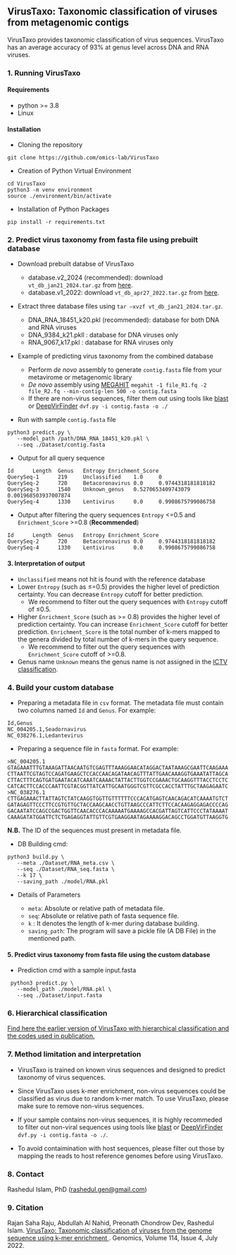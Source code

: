 ## VirusTaxo: Taxonomic classification of viruses from metagenomic contigs

VirusTaxo provides taxonomic classification of virus sequences. VirusTaxo has an average accuracy of 93% at genus level across DNA and RNA viruses.

### 1. Running VirusTaxo 
#### Requirements 
- python >= 3.8
- Linux

#### Installation
 - Cloning the repository
```
git clone https://github.com/omics-lab/VirusTaxo
```
 - Creation of Python Virtual Environment
```
cd VirusTaxo
python3 -m venv environment
source ./environment/bin/activate
```
 - Installation of Python Packages
```
pip install -r requirements.txt
```

### 2. Predict virus taxonomy from fasta file using prebuilt database

- Download prebuilt databse of VirusTaxo 
   - database.v2_2024 (recommended): download `vt_db_jan21_2024.tar.gz` from [here](https://drive.google.com/file/d/1gz0n5oHomWjpT0HXsrqh8hTLqmqiqgJs/view?usp=sharing).
   - database.v1_2022: download `vt_db_apr27_2022.tar.gz` from [here](https://drive.google.com/file/d/1j9rcFi6AMjA7tSqSizAQO7GpZw-brauZ/view?usp=sharing).
- Extract three database files using `tar –xvzf vt_db_jan21_2024.tar.gz`. 
   - DNA_RNA_18451_k20.pkl (recommended): database for both DNA and RNA viruses  
   - DNA_9384_k21.pkll : database for DNA viruses only
   - RNA_9067_k17.pkl : database for RNA viruses only

- Example of predicting virus taxonomy from the combined database 
   - Perform *de novo* assembly to generate `contig.fasta` file from your metavirome or metagenomic library
   - *De novo* assembly using [MEGAHIT](https://academic.oup.com/bioinformatics/article/31/10/1674/177884) `megahit -1 file_R1.fq -2 file_R2.fq --min-contig-len 500 -o contig.fasta`
   - If there are non-virus sequences, filter them out using tools like [blast](https://www.ncbi.nlm.nih.gov/labs/virus/vssi/#/find-data/sequence) or [DeepVirFinder](https://github.com/jessieren/DeepVirFinder) `dvf.py -i contig.fasta -o ./`  

- Run with sample `contig.fasta` file

```
python3 predict.py \
   --model_path /path/DNA_RNA_18451_k20.pkl \
   --seq ./Dataset/contig.fasta
```

- Output for all query sequence

```
Id      Length  Genus   Entropy Enrichment_Score
QuerySeq-1      219     Unclassified    1.0     0
QuerySeq-2      720     Betacoronavirus 0.0     0.9744318181818182
QuerySeq-3      1540    Unknown_genus   0.5270653409743079      0.001968503937007874
QuerySeq-4      1330    Lentivirus      0.0     0.9908675799086758
```

- Output after filtering the query sequences `Entropy` <=0.5 and `Enrichment_Score` >=0.8 (**Recommended**)

```
Id      Length  Genus   Entropy Enrichment_Score
QuerySeq-2      720     Betacoronavirus 0.0     0.9744318181818182
QuerySeq-4      1330    Lentivirus      0.0     0.9908675799086758
```

#### 3. Interpretation of output
- `Unclassified` means not hit is found with the reference database
- Lower `Entropy` (such as ≤=0.5) provides the higher level of prediction certainty. You can decrease `Entropy` cutoff for better prediction. 
   - We recommend to filter out the query sequences with `Entropy` cutoff of ≤0.5. 
- Higher `Enrichment_Score` (such as >= 0.8) provides the higher level of prediction certainty. You can increase `Enrichment_Score` cutoff for better prediction. `Enrichment_Score` is the total number of k-mers mapped to the genera divided by total number of k-mers in the query sequence.
   - We recommend to filter out the query sequences with `Enrichment_Score` cutoff of >=0.8. 
- Genus name `Unknown` means the genus name is not assigned in the [ICTV classification](https://ictv.global/). 


### 4. Build your custom database

- Preparing a metadata file in `csv` format. The metadata file must contain two columns named `Id`  and `Genus`. For example:
```
Id,Genus
NC_004205.1,Seadornavirus
NC_038276.1,Ledantevirus
```

- Preparing a sequence file in `fasta` format. For example:

```
>NC_004205.1
GTAGAAATTTGTAAAGATTAACAATGTCGAGTTTAAAGGAACATAGGACTAATAAAGCGAATTCAAGAAA
CTTAATTCGTAGTCCAGATGAAGCTCCACCAACAGATAACAGTTTATTGAACAAAGGTGAAATATTAGCA
CTTACTTTCAGTGATGAATACATCAAATCAAAACTATTACTTGGTCCGAAACTGCAAGGTTTACCTCCTC
CATCACTTCCACCCAATTCGTACGGTTATCATTGCAATGGGTCGTTCGCCACCTATTTGCTAAGAGAATC
>NC_038276.1
CTTGAGAAACTTATTAGTCTATCAAGGTGGTTGTTTTTTCCCACATGAGTCAACAGACATCAAAATGTCT
GATAGAGTTCCCTTCCGTGTTGCTACCAAGCAACCTGTTAAGCCCATTCTTCCACAAGAGGAGACCCCAG
GACAATATCCAGCCGACTGGTTCAACACCCACAAAAATGAAAAGCCACGATTAGTCATTCCCTATAAAAT
CAAAGATATGGATTCTCTGAGAGGTATTGTTCGTGAAGGAATAGAAAAGGACAGCCTGGATGTTAAGGTG
```

 **N.B.** The ID of the sequences must present in metadata file.


 - DB Building cmd:
```
python3 build.py \
   --meta ./Dataset/RNA_meta.csv \
   --seq ./Dataset/RNA_seq.fasta \
   --k 17 \
   --saving_path ./model/RNA.pkl
```

 - Details of Parameters 
  
   - `meta`: Absolute or relative path of metadata file.
   - `seq`: Absolute or relative path of fasta sequence file.
   - `k` : It denotes the length of k-mer during database building.
   - `saving_path`: The program will save a pickle file (A DB File) in the mentioned path.

   
#### 5. Predict virus taxonomy from fasta file using the custom database

- Prediction cmd with a sample input.fasta
```
 python3 predict.py \
   --model_path ./model/RNA.pkl \
   --seq ./Dataset/input.fasta
```

### 6. Hierarchical classification 

[Find here the earlier version of VirusTaxo with hierarchical classification and the codes used in publication.](https://github.com/omics-lab/VirusTaxo_Hierarchical)

### 7. Method limitation and interpretation

- VirusTaxo is trained on known virus sequences and designed to predict taxonomy of virus sequences. 

- Since VirusTaxo uses k-mer enrichment, non-virus sequences could be classified as virus due to random k-mer match. To use VirusTaxo, please make sure to remove non-virus sequences.    

- If your sample contains non-virus sequences, it is highly recommeded to filter out non-viral sequences using tools like [blast](https://www.ncbi.nlm.nih.gov/labs/virus/vssi/#/find-data/sequence) or [DeepVirFinder](https://github.com/jessieren/DeepVirFinder) `dvf.py -i contig.fasta -o ./`. 

- To avoid contaimination with host sequences, please filter out those by mapping the reads to host reference genomes before using VirusTaxo. 

### 8. Contact
Rashedul Islam, PhD (rashedul.gen@gmail.com)

### 9. Citation

Rajan Saha Raju, Abdullah Al Nahid, Preonath Chondrow Dev,  Rashedul Islam. [VirusTaxo: Taxonomic classification of viruses from the genome sequence using k-mer enrichment
](https://www.sciencedirect.com/science/article/pii/S0888754322001598). Genomics, Volume 114, Issue 4, July 2022.
